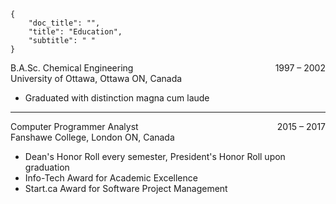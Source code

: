 ```metadata
{ 
    "doc_title": "",
    "title": "Education",
    "subtitle": " "
}
```

<div class="text-h6"><span>B.A.Sc. Chemical Engineering</span><span style="float: right">1997 – 2002</span></div>
<div class="text-weight-bold">University of Ottawa, Ottawa ON, Canada</div>
<ul>
<li>Graduated with distinction magna cum laude</li>
</ul>

<hr>

<div class="text-h6"><span>Computer Programmer Analyst</span><span style="float: right">2015 – 2017</span></div>
<div class="text-weight-bold">Fanshawe College, London ON, Canada</div>
<ul>
<li>Dean's Honor Roll every semester, President's Honor Roll upon graduation</li>
<li>Info-Tech Award for Academic Excellence</li>
<li>Start.ca Award for Software Project Management</li>
</ul>
